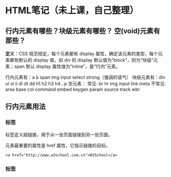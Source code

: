 # HTML笔记（未上课，自己整理）
## 行内元素有哪些？块级元素有哪些？ 空(void)元素有那些？
**定义**：CSS 规范规定，每个元素都有 display 属性，确定该元素的类型，每个元素都有默认的 display 值，如 div 的 display 默认值为“block”，则为“块级”元素；span 默认 display 属性值为“inline”，是“行内”元素。

行内元素有：a b span img input select strong（强调的语气）
块级元素有：div ul ol li dl dt dd h1 h2 h3 h4…p
空元素：
常见: br hr img input link meta
不常见: area base col command embed keygen param source track wbr

## 行内元素用法
### <a>标签
<a> 标签定义超链接，用于从一张页面链接到另一张页面。

<a> 元素最重要的属性是 href 属性，它指示链接的目标。
```
<a href="http://www.w3school.com.cn">W3School</a>
```
### <b>标签

